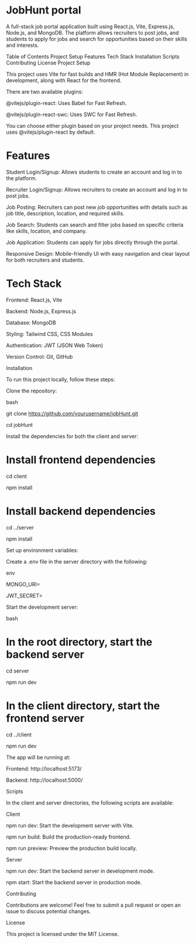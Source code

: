 # JobHunt portal 

A full-stack job portal application built using React.js, Vite, Express.js, Node.js, and MongoDB. The platform allows recruiters to post jobs, and students to apply for jobs and search for opportunities based on their skills and interests.

Table of Contents
Project Setup
Features
Tech Stack
Installation
Scripts
Contributing
License
Project Setup

This project uses Vite for fast builds and HMR (Hot Module Replacement) in development, along with React for the frontend.

There are two available plugins:

@vitejs/plugin-react: Uses Babel for Fast Refresh.

@vitejs/plugin-react-swc: Uses SWC for Fast Refresh.

You can choose either plugin based on your project needs. This project uses @vitejs/plugin-react by default.

# Features

Student Login/Signup: Allows students to create an account and log in to the platform.

Recruiter Login/Signup: Allows recruiters to create an account and log in to post jobs.

Job Posting: Recruiters can post new job opportunities with details such as job title, description, location, and required skills.

Job Search: Students can search and filter jobs based on specific criteria like skills, location, and company.

Job Application: Students can apply for jobs directly through the portal.

Responsive Design: Mobile-friendly UI with easy navigation and clear layout for both recruiters and students.


# Tech Stack

Frontend: React.js, Vite

Backend: Node.js, Express.js

Database: MongoDB

Styling: Tailwind CSS, CSS Modules

Authentication: JWT (JSON Web Token)

Version Control: Git, GitHub


Installation

To run this project locally, follow these steps:


Clone the repository:


bash

git clone https://github.com/yourusername/jobHunt.git

cd jobHunt

Install the dependencies for both the client and server:


# Install frontend dependencies

cd client

npm install


# Install backend dependencies

cd ../server

npm install

Set up environment variables:


Create a .env file in the server directory with the following:

env

MONGO_URI=<your-mongodb-connection-string>

JWT_SECRET=<your-jwt-secret-key>

Start the development server:


bash

# In the root directory, start the backend server

cd server

npm run dev


# In the client directory, start the frontend server
cd ../client

npm run dev


The app will be running at:

Frontend: http://localhost:5173/

Backend: http://localhost:5000/

Scripts

In the client and server directories, the following scripts are available:

Client

npm run dev: Start the development server with Vite.

npm run build: Build the production-ready frontend.

npm run preview: Preview the production build locally.


Server

npm run dev: Start the backend server in development mode.

npm start: Start the backend server in production mode.



Contributing

Contributions are welcome! Feel free to submit a pull request or open an issue to discuss potential changes.


License

This project is licensed under the MIT License.

